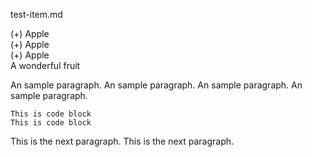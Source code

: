 test-item.md

(+) Apple   
(+) Apple   
(+) Apple   
  A wonderful fruit

  An sample paragraph.
  An sample paragraph.
  An sample paragraph.
  An sample paragraph.

    This is code block          
    This is code block          

  This is the next paragraph.
  This is the next paragraph.


